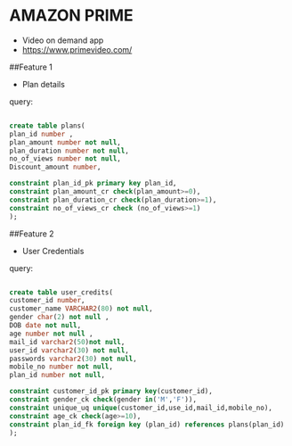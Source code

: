 # AMAZON PRIME

* Video on demand app
* https://www.primevideo.com/

##Feature 1

* Plan details

query:
```sql

create table plans(
plan_id number ,
plan_amount number not null,
plan_duration number not null,
no_of_views number not null,
Discount_amount number,

constraint plan_id_pk primary key plan_id,
constraint plan_amount_cr check(plan_amount>=0),
constraint plan_duration_cr check(plan_duration>=1),
constraint no_of_views_cr check (no_of_views>=1)
);
```

##Feature 2
* User Credentials
 
query:

```sql

create table user_credits(
customer_id number,
customer_name VARCHAR2(80) not null,
gender char(2) not null ,
DOB date not null,
age number not null ,
mail_id varchar2(50)not null,
user_id varchar2(30) not null,
passwords varchar2(30) not null,
mobile_no number not null,
plan_id number not null,

constraint customer_id_pk primary key(customer_id),
constraint gender_ck check(gender in('M','F')),
constraint unique_uq unique(customer_id,use_id,mail_id,mobile_no),
constraint age_ck check(age>=10),
constraint plan_id_fk foreign key (plan_id) references plans(plan_id)
);
```


